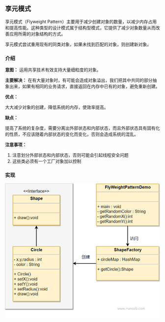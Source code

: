 ## 享元模式

享元模式（Flyweight Pattern）主要用于减少创建对象的数量，以减少内存占用和提高性能。这种类型的设计模式属于结构型模式，它提供了减少对象数量从而改善应用所需的对象结构的方式。

享元模式尝试重用现有的同类对象，如果未找到匹配的对象，则创建新对象。

### 介绍

**意图：** 运用共享技术有效支持大量细粒度的对象。

**主要解决：** 在有大量对象时，有可能会造成对象溢出，我们把其中共同的部分抽象出来，如果有相同的业务请求，直接返回在内存中已有的对象，避免重新创建。

**优点：**

大大减少对象的创建，降低系统的内存，使效率提高。

**缺点：**

提高了系统的复杂度，需要分离出外部状态和内部状态，而且外部状态具有固有化的性质，不应该随着内部状态的变化而变化，否则会造成系统的混乱。

**注意事项：** 
1. 注意划分外部状态和内部状态，否则可能会引起线程安全问题
2. 这些类必须有一个工厂对象加以控制

### 实现

![享元模式实现](src/main/resources/image/flyweight.png)
